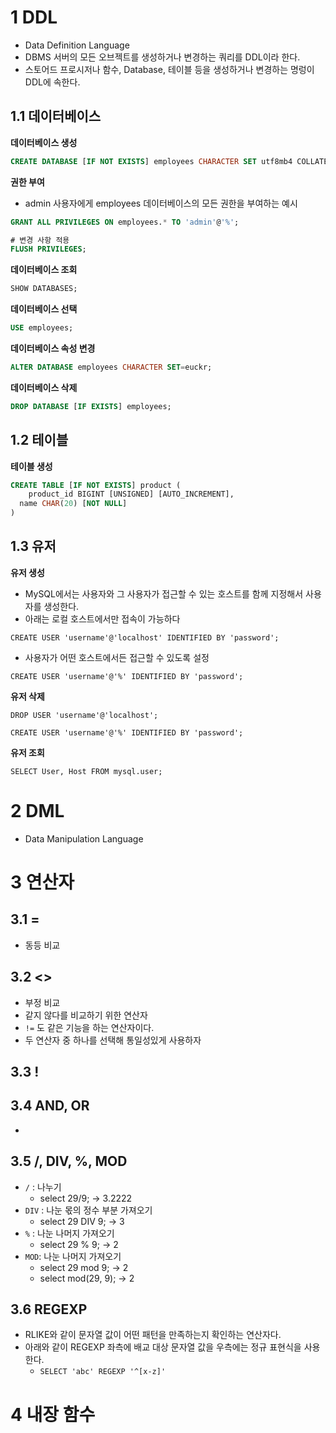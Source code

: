 # 1 DDL

- Data Definition Language
- DBMS 서버의 모든 오브젝트를 생성하거나 변경하는 쿼리를 DDL이라 한다.
- 스토어드 프로시저나 함수, Database, 테이블 등을 생성하거나 변경하는 명렁이 DDL에 속한다.



## 1.1 데이터베이스

**데이터베이스 생성**

```sql
CREATE DATABASE [IF NOT EXISTS] employees CHARACTER SET utf8mb4 COLLATE utf8mb4_general_ci;
```



**권한 부여**

- admin 사용자에게 employees 데이터베이스의 모든 권한을 부여하는 예시

```sql
GRANT ALL PRIVILEGES ON employees.* TO 'admin'@'%';

# 변경 사항 적용
FLUSH PRIVILEGES;
```



**데이터베이스 조회**

```sql
SHOW DATABASES;
```



**데이터베이스 선택**

````sql
USE employees;
````



**데이터베이스 속성 변경**

```sql
ALTER DATABASE employees CHARACTER SET=euckr;
```



**데이터베이스 삭제**

```sql
DROP DATABASE [IF EXISTS] employees;
```



## 1.2 테이블

**테이블 생성**

```sql
CREATE TABLE [IF NOT EXISTS] product (
	product_id BIGINT [UNSIGNED] [AUTO_INCREMENT],
  name CHAR(20) [NOT NULL]
)
```



## 1.3 유저

**유저 생성**

- MySQL에서는 사용자와 그 사용자가 접근할 수 있는 호스트를 함께 지정해서 사용자를 생성한다.
- 아래는 로컬 호스트에서만 접속이 가능하다

```mysql
CREATE USER 'username'@'localhost' IDENTIFIED BY 'password';
```

- 사용자가 어떤 호스트에서든 접근할 수 있도록 설정

```mysql
CREATE USER 'username'@'%' IDENTIFIED BY 'password';
```



**유저 삭제**

```mysql
DROP USER 'username'@'localhost';
```

```mysql
CREATE USER 'username'@'%' IDENTIFIED BY 'password';
```



**유저 조회**

```mysql
SELECT User, Host FROM mysql.user;
```



# 2 DML

- Data Manipulation Language





# 3 연산자



## 3.1 =

- 동등 비교



## 3.2 <>

- 부정 비교
- 같지 않다를 비교하기 위한 연산자
- `!=` 도 같은 기능을 하는 연산자이다.
- 두 연산자 중 하나를 선택해 통일성있게 사용하자



## 3.3 !



## 3.4 AND, OR

- 



## 3.5 /, DIV, %, MOD

- `/` : 나누기
  - select 29/9; -> 3.2222
- `DIV` : 나눈 몫의 정수 부분 가져오기
  - select 29 DIV 9; -> 3
- `%` : 나눈 나머지 가져오기  
  - select 29 % 9; -> 2
- `MOD`: 나눈 나머지 가져오기
  - select 29 mod 9; -> 2
  - select mod(29,  9); -> 2



## 3.6 REGEXP

- RLIKE와 같이 문자열 값이 어떤 패턴을 만족하는지 확인하는 연산자다.
- 아래와 같이 REGEXP 좌측에 배교 대상 문자열 값을 우측에는 정규 표현식을 사용한다.
  - `SELECT 'abc' REGEXP '^[x-z]'`



# 4 내장 함수



